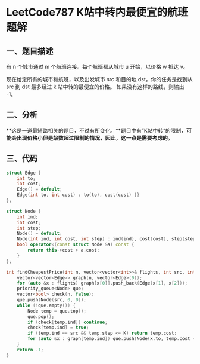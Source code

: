 # LeetCode787 K站中转内最便宜的航班 题解

## 一、题目描述

有 n 个城市通过 m 个航班连接。每个航班都从城市 u 开始，以价格 w 抵达 v。

现在给定所有的城市和航班，以及出发城市 src 和目的地 dst，你的任务是找到从 src 到 dst 最多经过 k 站中转的最便宜的价格。 如果没有这样的路线，则输出 -1。



## 二、分析

**这是一道最短路相关的题目，不过有所变化。**题目中有”K站中转“的限制，**可能会出现价格小但是站数超过限制的情况，因此，这一点是需要考虑的。**



## 三、代码

```c++
struct Edge {
    int to;
    int cost;
    Edge() = default;
    Edge(int to, int cost) : to(to), cost(cost) {}
};

struct Node {
    int ind;
    int cost;
    int step;
    Node() = default;
    Node(int ind, int cost, int step) : ind(ind), cost(cost), step(step) {}
    bool operator<(const struct Node &a) const {
        return this->cost > a.cost;
    }
};

int findCheapestPrice(int n, vector<vector<int>>& flights, int src, int dst, int K) {
    vector<vector<Edge>> graph(n, vector<Edge>(0));
    for (auto &x : flights) graph[x[0]].push_back(Edge(x[1], x[2]));
    priority_queue<Node> que;
    vector<bool> check(n, false);
    que.push(Node(src, 0, 0));
    while (!que.empty()) {
        Node temp = que.top();
        que.pop();
        if (check[temp.ind]) continue;
        check[temp.ind] = true;
        if (temp.ind == src && temp.step <= K) return temp.cost; 
        for (auto &x : graph[temp.ind]) que.push(Node(x.to, temp.cost + x.cost, temp.step + 1));
    }
    return -1;
}
```

